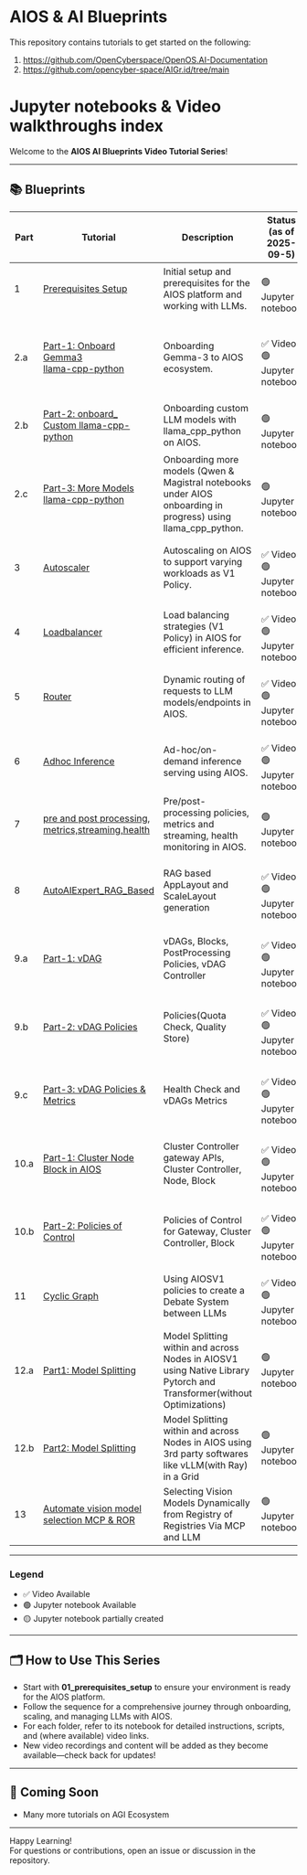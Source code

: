 # AIOS & AI Blueprints

This repository contains tutorials to get started on the following:
1. https://github.com/OpenCyberspace/OpenOS.AI-Documentation
2. https://github.com/opencyber-space/AIGr.id/tree/main

# Jupyter notebooks & Video walkthroughs index

Welcome to the **AIOS AI Blueprints Video Tutorial Series**!  


---

## 📚 Blueprints

| Part | Tutorial | Description | Status (as of 2025-09-5) | Video Link |
|------|----------------|-------------|---------------------------|:----------:|
| 1 | [Prerequisites Setup](./video_tutorial_series/01_prerequisites_setup/) | Initial setup and prerequisites for the AIOS platform and working with LLMs. | <br>🟢 Jupyter notebook  |   -   |
| 2.a | [Part-1: Onboard Gemma3<br> llama-cpp-python](./video_tutorial_series/02_Part1_onboard_gemma3_llama_cpp/) | Onboarding Gemma-3 to AIOS ecosystem. | <br>✅ Video  <br>🟢 Jupyter notebook  | [AIOS Tutorial: Onboard Any GGUF Model in AIOS Ecosystem with LlamacppPython in Minutes](https://youtu.be/G_yKqIbBP5Q) |
| 2.b | [Part-2: onboard_<br>Custom llama-cpp-python](./video_tutorial_series/02_Part2_onboard_custom_llama_cpp/) | Onboarding custom LLM models with llama_cpp_python on AIOS. | <br>🟢 Jupyter notebook  |   -   |
| 2.c | [Part-3: More Models llama-cpp-python](./video_tutorial_series/02_more_models_llama_cpp/) | Onboarding more models (Qwen & Magistral notebooks under AIOS onboarding in progress) using llama_cpp_python. | <br>🟢 Jupyter notebook |   -   |
| 3 | [Autoscaler](./video_tutorial_series/03_autoscaler/) | Autoscaling on AIOS to support varying workloads as V1 Policy. | <br>✅ Video  <br>🟢 Jupyter notebook  | [Never Overprovision Again: Intelligent LLM Autoscaling with AIOS](https://youtu.be/SZPScDgwhqA) |
| 4 | [Loadbalancer](./video_tutorial_series/04_loadbalancer/) | Load balancing strategies (V1 Policy) in AIOS for efficient inference. | <br>✅ Video  <br>🟢 Jupyter notebook  | [AIOS Smart Routing: Building a Token-Aware Load Balancer](https://youtu.be/HyC1jV-fzuE) |
| 5 | [Router](./video_tutorial_series/05_router/) | Dynamic routing of requests to LLM models/endpoints in AIOS. | <br>✅ Video  <br>🟢 Jupyter notebook  | [The Ultimate AI Router: Dynamic Model Selection with AIOS](https://youtu.be/uW-qEsVKZAE) |
| 6 | [Adhoc Inference](./video_tutorial_series/06_adhoc_inference/) | Ad-hoc/on-demand inference serving using AIOS. | <br>✅ Video  <br>🟢 Jupyter notebook  | [Mastering Ad-hoc Inference for Dynamic Model Execution](https://youtu.be/lEqe0iIUQy8) |
| 7 | [pre and post processing,<br> metrics,streaming,health](./video_tutorial_series/07_pre_and_post_processing_metrics_streaming_health/) | Pre/post-processing policies, metrics and streaming, health monitoring in AIOS. | <br>🟢 Jupyter notebook |   -   |
| 8 | [AutoAIExpert_RAG_Based](./video_tutorial_series/08_AutoAIExpert_RAG_Based/) | RAG based AppLayout and ScaleLayout generation | <br>✅ Video <br>🟢 Jupyter notebook | [Automate AI Design & Scaling with AutoAI Expert System for AIOS v1](https://youtu.be/RX7UYUQ1kKY) |
| 9.a | [Part-1: vDAG](./video_tutorial_series/09_vDAG/) |  vDAGs, Blocks, PostProcessing Policies, vDAG Controller | <br>✅ Video  <br>🟢 Jupyter notebook| [Break Down Complex AI Models with AIOS v1's vDAG \| A Deep Dive](https://youtu.be/VROxR2e5RNE) |
| 9.b | [Part-2: vDAG Policies](./video_tutorial_series/09_vDAG/) |  Policies(Quota Check, Quality Store) | <br>✅ Video <br>🟢 Jupyter notebook | [vDAG Controller Policy Demonstration: Quota and Quality store policy](https://youtu.be/OdBeVDoMhzE) |
| 9.c | [Part-3: vDAG Policies & Metrics](./video_tutorial_series/09_vDAG/) | Health Check and vDAGs Metrics | <br>✅ Video <br>🟢 Jupyter notebook | [Health Check policies and Metrics of vDAG Controller](https://youtu.be/XRc32ywSzX8) |
| 10.a | [Part-1: Cluster Node Block in AIOS](./video_tutorial_series/10_cluster_node_block/) | Cluster Controller gateway APIs, Cluster Controller, Node, Block | <br>✅ Video  <br>🟢 Jupyter notebook |   <br> [Cluster Controller gateway APIs, Cluster Controller](https://youtu.be/DktryLA-gaY) |
| 10.b | [Part-2: Policies of Control](./video_tutorial_series/10_cluster_node_block/) | Policies of Control for Gateway, Cluster Controller, Block | <br>✅ Video  <br>🟢 Jupyter notebook |  [Policies of Control for Gateway, Cluster Controller, Block](https://youtu.be/XlJufXZzYno) |
| 11 | [Cyclic Graph](./video_tutorial_series/11_circular_vdag/) | Using AIOSV1 policies to create a Debate System between LLMs | <br>✅ Video  <br>🟢 Jupyter notebook  |   -   |
| 12.a | [Part1: Model Splitting](./video_tutorial_series/12_model_splitting/) | Model Splitting within and across Nodes in AIOSV1 using Native Library Pytorch and Transformer(without Optimizations) | 🟢 Jupyter notebook  |   -   |
| 12.b | [Part2: Model Splitting](./video_tutorial_series/12_model_splitting/) | Model Splitting  within and across Nodes in AIOS using 3rd party softwares like vLLM(with Ray) in a Grid | 🟢 Jupyter notebook  |   -   |
| 13 | [Automate vision model selection MCP & ROR](./video_tutorial_series/12_model_splitting/) | Selecting Vision Models Dynamically from Registry of Registries Via MCP and LLM | 🟢 Jupyter notebook  |   -   |
---

### Legend

- ✅ Video Available
- 🟢 Jupyter notebook Available
- 🟡 Jupyter notebook partially created

---

## 🗂️ How to Use This Series

- Start with **01_prerequisites_setup** to ensure your environment is ready for the AIOS platform.
- Follow the sequence for a comprehensive journey through onboarding, scaling, and managing LLMs with AIOS.
- For each folder, refer to its notebook for detailed instructions, scripts, and (where available) video links.
- New video recordings and content will be added as they become available—check back for updates!

---

## 🚧 Coming Soon

- Many more tutorials on AGI Ecosystem

---

Happy Learning!  
For questions or contributions, open an issue or discussion in the repository.
